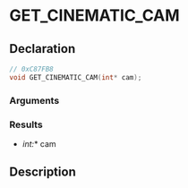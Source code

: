 # GET_CINEMATIC_CAM

## Declaration
```cpp
// 0xC87FB8
void GET_CINEMATIC_CAM(int* cam);
```

### Arguments

### Results
- **int*:** cam

## Description
